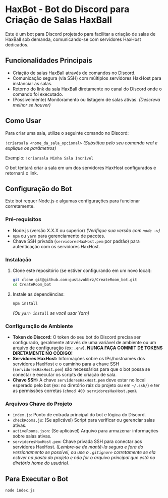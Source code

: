 # HaxBot - Bot do Discord para Criação de Salas HaxBall

Este é um bot para Discord projetado para facilitar a criação de salas de HaxBall sob demanda, comunicando-se com servidores HaxHost dedicados.

## Funcionalidades Principais

* Criação de salas HaxBall através de comandos no Discord.
* Comunicação segura (via SSH) com múltiplos servidores HaxHost para instanciar as salas.
* Retorno do link da sala HaxBall diretamente no canal do Discord onde o comando foi executado.
* (Possivelmente) Monitoramento ou listagem de salas ativas. *(Descreva melhor se houver)*

## Como Usar

Para criar uma sala, utilize o seguinte comando no Discord:

`!criarsala <nome_da_sala_opcional>` *(Substitua pelo seu comando real e explique os parâmetros)*

Exemplo:
`!criarsala Minha Sala Incrível`

O bot tentará criar a sala em um dos servidores HaxHost configurados e retornará o link.

## Configuração do Bot

Este bot requer Node.js e algumas configurações para funcionar corretamente.

### Pré-requisitos

* Node.js (versão X.X.X ou superior) *(Verifique sua versão com `node -v`)*
* `npm` ou `yarn` para gerenciamento de pacotes.
* Chave SSH privada (`servidoresHaxHost.pem` por padrão) para autenticação com os servidores HaxHost.

### Instalação

1.  Clone este repositório (se estiver configurando em um novo local):
    ```bash
    git clone git@github.com:gustavobbrz/CreateRoom_bot.git
    cd CreateRoom_bot
    ```
2.  Instale as dependências:
    ```bash
    npm install
    ```
    *(Ou `yarn install` se você usar Yarn)*

### Configuração de Ambiente

* **Token do Discord:** O token do seu bot do Discord precisa ser configurado, geralmente através de uma variável de ambiente ou um arquivo de configuração (ex: `.env`). **NUNCA FAÇA COMMIT DE TOKENS DIRETAMENTE NO CÓDIGO!**
* **Servidores HaxHost:** Informações sobre os IPs/hostnames dos servidores HaxHost e o caminho para a chave SSH (`servidoresHaxHost.pem`) são necessários para que o bot possa se conectar e executar os scripts de criação de sala.
* **Chave SSH:** A chave `servidoresHaxHost.pem` deve estar no local esperado pelo bot (ex: no diretório raiz do projeto ou em `~/.ssh/`) e ter as permissões corretas (`chmod 400 servidoresHaxHost.pem`).

### Arquivos Chave do Projeto

* `index.js`: Ponto de entrada principal do bot e lógica do Discord.
* `checkRooms.js`: (Se aplicável) Script para verificar ou gerenciar salas ativas.
* `activeRooms.json`: (Se aplicável) Arquivo para armazenar informações sobre salas ativas.
* `servidoresHaxHost.pem`: Chave privada SSH para conectar aos servidores HaxHost. *(Lembre-se de mantê-la segura e fora do versionamento se possível, ou use o `.gitignore` corretamente se ela estiver na pasta do projeto e não for o arquivo principal que está no diretório home do usuário)*.

## Para Executar o Bot

```bash
node index.js

